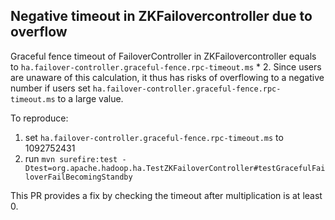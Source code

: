 ## Negative timeout in ZKFailovercontroller due to overflow

Graceful fence timeout of FailoverController in ZKFailovercontroller equals to `ha.failover-controller.graceful-fence.rpc-timeout.ms` * 2. Since users are unaware of this calculation, it thus has risks of overflowing to a negative number if users set `ha.failover-controller.graceful-fence.rpc-timeout.ms` to a large value.

To reproduce:
1. set `ha.failover-controller.graceful-fence.rpc-timeout.ms` to 1092752431
2. run `mvn surefire:test -Dtest=org.apache.hadoop.ha.TestZKFailoverController#testGracefulFailoverFailBecomingStandby`

This PR provides a fix by checking the timeout after multiplication is at least 0.
